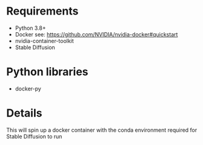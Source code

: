 # Requirements
- Python 3.8+
- Docker see: https://github.com/NVIDIA/nvidia-docker#quickstart
- nvidia-container-toolkit
- Stable Diffusion

# Python libraries
- docker-py

# Details
This will spin up a docker container with the conda environment required for Stable Diffusion to run